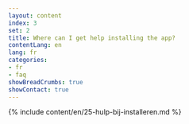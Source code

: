 ```yaml
---
layout: content
index: 3
set: 2
title: Where can I get help installing the app?
contentLang: en
lang: fr
categories:
- fr
- faq
showBreadCrumbs: true
showContact: true
---
```

{% include content/en/25-hulp-bij-installeren.md %}
